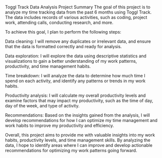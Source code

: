 Toggl Track Data Analysis Project Summary
The goal of this project is to analyze my time tracking data from the past 6 months using Toggl Track. The data includes records of various activities, such as coding, project work, attending calls, conducting research, and more.

To achieve this goal, I plan to perform the following steps:

Data cleaning: I will remove any duplicates or irrelevant data, and ensure that the data is formatted correctly and ready for analysis.

Data exploration: I will explore the data using descriptive statistics and visualizations to gain a better understanding of my work patterns, productivity, and time management habits.

Time breakdown: I will analyze the data to determine how much time I spend on each activity, and identify any patterns or trends in my work habits.

Productivity analysis: I will calculate my overall productivity levels and examine factors that may impact my productivity, such as the time of day, day of the week, and type of activity.

Recommendations: Based on the insights gained from the analysis, I will develop recommendations for how I can optimize my time management and work habits to improve my productivity and efficiency.

Overall, this project aims to provide me with valuable insights into my work habits, productivity levels, and time management skills. By analyzing the data, I hope to identify areas where I can improve and develop actionable recommendations for optimizing my work patterns going forward.
